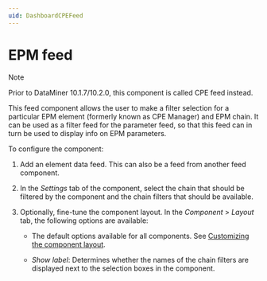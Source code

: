 ```yaml
---
uid: DashboardCPEFeed
---
```


# EPM feed

> [!NOTE]
> Prior to DataMiner 10.1.7/10.2.0<!--  RN 29770 -->, this component is called CPE feed instead.

This feed component allows the user to make a filter selection for a particular EPM element (formerly known as CPE Manager) and EPM chain. It can be used as a filter feed for the parameter feed, so that this feed can in turn be used to display info on EPM parameters.

To configure the component:

1. Add an element data feed. This can also be a feed from another feed component.

1. In the *Settings* tab of the component, select the chain that should be filtered by the component and the chain filters that should be available.

1. Optionally, fine-tune the component layout. In the *Component* > *Layout* tab, the following options are available:

   - The default options available for all components. See [Customizing the component layout](xref:Customize_Component_Layout).

   - *Show label*: Determines whether the names of the chain filters are displayed next to the selection boxes in the component.
